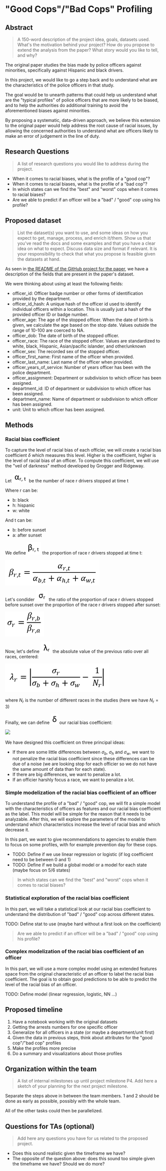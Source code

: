 # "Good Cops"/"Bad Cops" Profiling

## Abstract

> A 150-word description of the project idea, goals, datasets used. What's the motivation behind your project? How do you propose to extend the analysis from the paper? What story would you like to tell, and why?

The original paper studies the bias made by police officers against minorities, specifically against Hispanic and black drivers.

In this project, we would like to go a step back and to understand what are the characteristics of the police officers in that study.

The goal would be to unearth patterns that could help us understand what are the "typical profiles" of police officers that are
more likely to be biased, and to help the authorities do additional training to avoid the aforementioned biases against minorities.

By proposing a systematic, data-driven approach, we believe this extension to the original paper would help address
the root cause of racial issues, by allowing the concerned authorities to understand what are officers likely to make
an error of judgement in the line of duty.

## Research Questions

> A list of research questions you would like to address during the project.

* When it comes to racial biases, what is the profile of a "good cop"?
* When it comes to racial biases, what is the profile of a "bad cop"?
* In which states can we find the "best" and "worst" cops when it comes to racial biases?
* Are we able to predict if an officer will be a "bad" / "good" cop using his profile?

## Proposed dataset

> List the dataset(s) you want to use, and some ideas on how you expect to get, manage, process, and enrich it/them. Show us that you've read the docs and some examples and that you have a clear idea on what to expect. Discuss data size and format if relevant. It is your responsibility to check that what you propose is feasible given the datasets at hand.

As seen in [the README of the GitHub project for the paper](https://github.com/stanford-policylab/opp/blob/master/data_readme.md), we have a description of the fields that are present in the paper's dataset.

We were thinking about using at least the following fields:

* officer_id: Officer badge number or other forms of identification provided by the department.
* officer_id_hash: A unique hash of the officer id used to identify individual officers within a location. This is usually just a hash of the provided officer ID or badge number.
* officer_age: The age of the stopped officer. When the date of birth is given, we calculate the age based on the stop date. Values outside the range of 10-100 are coerced to NA.
* officer_dob: The date of birth of the stopped officer.
* officer_race: The race of the stopped officer. Values are standardized to white, black, Hispanic, Asian/pacific islander, and other/unknown
* officer_sex: The recorded sex of the stopped officer.
* officer_first_name: First name of the officer when provided.
* officer_last_name: Last name of the officer when provided.
* officer_years_of_service: Number of years officer has been with the police department.
* officer_assignment: Department or subdivision to which officer has been assigned.
* department_id: ID of department or subdivision to which officer has been assigned.
* department_name: Name of department or subdivision to which officer has been assigned.
* unit: Unit to which officer has been assigned.

## Methods
  
### Racial bias coefficient

To capture the level of racial bias of each officier, we will create a racial bias coefficient $\delta$ which measures this level. Higher is the coefficient, higher is the level of racial bias of an officer. To compute this coefficient, we will use the "veil of darkness" method developed by Grogger and Ridgeway.

Let <img src="/img/alpha.png"> be the number of race r drivers stopped at time t

Where r can be:
* b: black
* h: hispanic
* w: white

And t can be:
* b: before sunset
* a: after sunset

We define <img src="./img/beta.png"> the proportion of race r drivers stopped at time t:

<img src="./img/formulae beta.png">

Let's condider <img src="./img/sigma.png"> the ratio of the proportion of race r drivers stopped before sunset over the proportion of the race r drivers stopped after sunset:

<img src="./img/formulae sigma.png">

Now, let's define <img src="./img/lambda.png"> the absolute value of the previous ratio over all races, centered:

<img src="./img/formulae lambda.png">

where $N_r$ is the number of different races in the studies (here we have $N_r = 3$)

Finally, we can define <img src="./img/delta.png"> our racial bias coefficient:

<img src="./img/formulae delta.png">

We have designed this coefficient on three principal ideas:
* If there are some little differences between $\sigma_b$, $\sigma_h$ and $\sigma_w$, we want to not penalize the racial bias coefficient since these differences can be due of a noise (we are looking stop for each officier so we do not have the same amount of data than for each state).
* If there are big differences, we want to penalize a lot.
* If an officier harshly focus a race, we want to penalize a lot.

### Simple modelization of the racial bias coefficient of an officer

To understand the profile of a "bad" / "good" cop, we will fit a simple model with the characteristics of officers as features and our racial bias coefficient as the label. This model will be simple for the reason that it needs to be analyzable. After this, we will explore the parameters of the model to understand which characteristics increase the level of racial bias and which decrease it.

In this part, we want to give recommendations to agencies to enable them to focus on some profiles, with for example prevention day for these cops.

* TODO: Define if we use linear regression or logistic (if log coefficient need to be between 0 and 1)
* TODO: Define if we build a global model or a model for each state (maybe focus on 5/6 states)

> In which states can we find the "best" and "worst" cops when it comes to racial biases?


### Statistical exploration of the racial bias coefficient

In this part, we will take a statistical look at our racial bias coefficient to understand the distribution of "bad" / "good" cop across different states.

TODO: Define stat to use (maybe hard without a first look on the coefficient)

> Are we able to predict if an officer will be a "bad" / "good" cop using his profile?

### Complex modelization of the racial bias coefficient of an officer

In this part, we will use a more complex model using an extended features space from the original characteristic of an officer to label the racial bias coefficient. The goal is to obtain good predictions to be able to predict the level of the racial bias of an officer.

TODO: Define model (linear regression, logistic, NN ...)

## Proposed timeline

1. Have a notebook working with the original datasets
2. Getting the arrests numbers for one specific officer
3. Generalize for all officers in a state (or maybe a department/unit first)
4. Given the data in previous steps, think about attributes for the "good cop"/"bad cop" profiles
5. Make the profiles more precise
6. Do a summary and visualizations about those profiles

## Organization within the team

> A list of internal milestones up until project milestone P4. Add here a sketch of your planning for the next project milestone.

Separate the steps above in between the team members. 1 and 2 should be done as early as possible, possibly with the whole team.

All of the other tasks could then be parallelized.

## Questions for TAs (optional)

> Add here any questions you have for us related to the proposed project.

* Does this sound realistic given the timeframe we have?
* The opposite of the question above: does this sound too simple given the timeframe we have? Should we do more?
